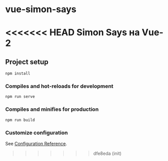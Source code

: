 # vue-simon-says
<<<<<<< HEAD
Simon Says на Vue-2
=======

## Project setup
```
npm install
```

### Compiles and hot-reloads for development
```
npm run serve
```

### Compiles and minifies for production
```
npm run build
```

### Customize configuration
See [Configuration Reference](https://cli.vuejs.org/config/).
>>>>>>> dfe8eda (init)
